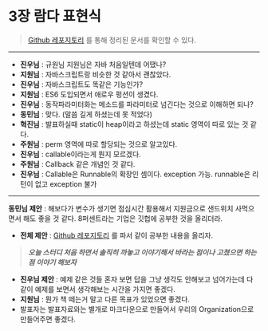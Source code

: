 # 3장 람다 표현식

> [Github 레포지토리](https://github.com/11STNEWBIE/JAVA8) 를 통해 정리된 문서를 확인할 수 있다.

---

* **진우님** : 규원님 지원님은 자바 처음일텐데 어땠나?
* **지원님** : 자바스크립트랑 비슷한 것 같아서 괜찮았다.
* **진우님** : 자바스크립트도 똑같은 기능인가?
* **지원님** : ES6 도입되면서 애로우 펑션이 생겼다.
* **진우님** : 동작파라미터화는 메소드를 파라미터로 넘긴다는 것으로 이해하면 되나?
* **동민님** : 맞다. (말씀 길게 하셨는데 못 적었다)
* **혁진님** : 발표하실때 static이 heap이라고 하셨는데 static 영역이 따로 있는 것 같다.
* **주원님** : perm 영역에 따로 할당되는 것으로 알고있다. 
* **진우님** : callable이라는게 뭔지 모르겠다.
* **주원님** : Callback 같은 개념인 것 같다.
* **진우님** : Callable은 Runnable의 확장인 셈이다. exception 가능. runnable은 리턴이 없고 exception 불가

---

**동민님 제안** : 해보다가 변수가 생기면 점심시간 활용해서 지원금으로 샌드위치 사먹으면서 해도 좋을 것 같다. 8퍼센트라는 기업은 깃헙에 공부한 것을 올리더라. 

* **전체 제안** : [Github 레포지토리](https://github.com/11STNEWBIE/JAVA8) 를 파서 같이 공부한 내용을 올리자.

> ***오늘 스터디 처음 하면서 솔직히 까놓고 이야기해서 바라는 점이나 고쳤으면 하는 점 이야기 해보자***

* **진우님 제안** : 예제 같은 것들 혼자 보면 답을 그냥 생각도 안해보고 넘어가는데 다 같이 예제를 보면서 생각해보는 시간을 가지면 좋겠다.
* **지원님** : 뭔가 책 떼는거 말고 다른 목표가 있었으면 좋겠다.
* 발표자는 발표자료와는 별개로 마크다운으로 만들어서 우리의 Organization으로 만들어주면 좋겠다.
